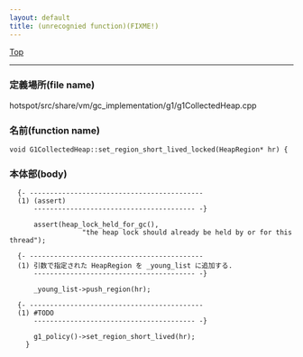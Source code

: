 ```yaml
---
layout: default
title: (unrecognied function)(FIXME!)
---
```

[Top](../index.html)

--- 
### 定義場所(file name)
hotspot/src/share/vm/gc_implementation/g1/g1CollectedHeap.cpp

### 名前(function name)
```
void G1CollectedHeap::set_region_short_lived_locked(HeapRegion* hr) {
```

### 本体部(body)
```
  {- -------------------------------------------
  (1) (assert)
      ---------------------------------------- -}

	  assert(heap_lock_held_for_gc(),
	              "the heap lock should already be held by or for this thread");

  {- -------------------------------------------
  (1) 引数で指定された HeapRegion を _young_list に追加する.
      ---------------------------------------- -}

	  _young_list->push_region(hr);

  {- -------------------------------------------
  (1) #TODO
      ---------------------------------------- -}

	  g1_policy()->set_region_short_lived(hr);
	}
	
```


